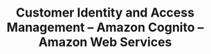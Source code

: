 ---
name: aws amazon

host: aws.amazon.com
origin: https://aws.amazon.com
pathname: /cognito/
search: 
href: https://aws.amazon.com/cognito/
title: Customer Identity and Access Management – Amazon Cognito – Amazon Web Services

ogTitle: Customer Identity and Access Management – Amazon Cognito – Amazon Web Services

twitterTitle: Customer Identity and Access Management – Amazon Cognito – Amazon Web Services

description: >-
  Amazon Cognito is a developer-centric and cost-effective customer identity and
  access management (CIAM) service that scales to millions of users.

ogDescription: ''

image: https://a0.awsstatic.com/libra-css/images/logos/aws_logo_smile_1200x630.png
ogImage: https://a0.awsstatic.com/libra-css/images/logos/aws_logo_smile_1200x630.png
twitterImage: https://a0.awsstatic.com/libra-css/images/logos/aws_logo_smile_179x109.png
keywords: 
logo: 
---